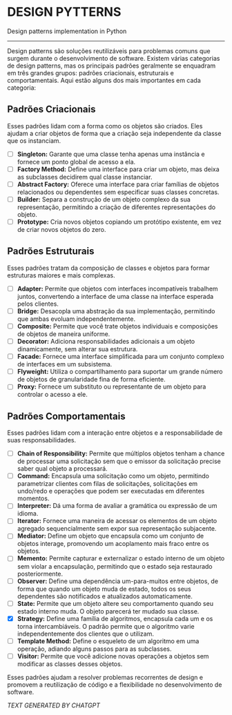 # DESIGN PYTTERNS
Design patterns implementation in Python

---

Design patterns são soluções reutilizáveis para problemas comuns que surgem durante o desenvolvimento de software. Existem várias categorias de design patterns, mas os principais padrões geralmente se enquadram em três grandes grupos: padrões criacionais, estruturais e comportamentais. Aqui estão alguns dos mais importantes em cada categoria:

## Padrões Criacionais

Esses padrões lidam com a forma como os objetos são criados. Eles ajudam a criar objetos de forma que a criação seja independente da classe que os instanciam.

- [ ] **Singleton:** Garante que uma classe tenha apenas uma instância e fornece um ponto global de acesso a ela.
- [ ] **Factory Method:** Define uma interface para criar um objeto, mas deixa as subclasses decidirem qual classe instanciar.
- [ ] **Abstract Factory:** Oferece uma interface para criar famílias de objetos relacionados ou dependentes sem especificar suas classes concretas.
- [ ] **Builder:** Separa a construção de um objeto complexo da sua representação, permitindo a criação de diferentes representações do objeto.
- [ ] **Prototype:** Cria novos objetos copiando um protótipo existente, em vez de criar novos objetos do zero.

## Padrões Estruturais

Esses padrões tratam da composição de classes e objetos para formar estruturas maiores e mais complexas.

- [ ] **Adapter:** Permite que objetos com interfaces incompatíveis trabalhem juntos, convertendo a interface de uma classe na interface esperada pelos clientes.
- [ ] **Bridge:** Desacopla uma abstração da sua implementação, permitindo que ambas evoluam independentemente.
- [ ] **Composite:** Permite que você trate objetos individuais e composições de objetos de maneira uniforme.
- [ ] **Decorator:** Adiciona responsabilidades adicionais a um objeto dinamicamente, sem alterar sua estrutura.
- [ ] **Facade:** Fornece uma interface simplificada para um conjunto complexo de interfaces em um subsistema.
- [ ] **Flyweight:** Utiliza o compartilhamento para suportar um grande número de objetos de granularidade fina de forma eficiente.
- [ ] **Proxy:** Fornece um substituto ou representante de um objeto para controlar o acesso a ele.

## Padrões Comportamentais

Esses padrões lidam com a interação entre objetos e a responsabilidade de suas responsabilidades.

- [ ] **Chain of Responsibility:** Permite que múltiplos objetos tenham a chance de processar uma solicitação sem que o emissor da solicitação precise saber qual objeto a processará.
- [ ] **Command:** Encapsula uma solicitação como um objeto, permitindo parametrizar clientes com filas de solicitações, solicitações em undo/redo e operações que podem ser executadas em diferentes momentos.
- [ ] **Interpreter:** Dá uma forma de avaliar a gramática ou expressão de um idioma.
- [ ] **Iterator:** Fornece uma maneira de acessar os elementos de um objeto agregado sequencialmente sem expor sua representação subjacente.
- [ ] **Mediator:** Define um objeto que encapsula como um conjunto de objetos interage, promovendo um acoplamento mais fraco entre os objetos.
- [ ] **Memento:** Permite capturar e externalizar o estado interno de um objeto sem violar a encapsulação, permitindo que o estado seja restaurado posteriormente.
- [ ] **Observer:** Define uma dependência um-para-muitos entre objetos, de forma que quando um objeto muda de estado, todos os seus dependentes são notificados e atualizados automaticamente.
- [ ] **State:** Permite que um objeto altere seu comportamento quando seu estado interno muda. O objeto parecerá ter mudado sua classe.
- [x] **Strategy:** Define uma família de algoritmos, encapsula cada um e os torna intercambiáveis. O padrão permite que o algoritmo varie independentemente dos clientes que o utilizam.
- [ ] **Template Method:** Define o esqueleto de um algoritmo em uma operação, adiando alguns passos para as subclasses.
- [ ] **Visitor:** Permite que você adicione novas operações a objetos sem modificar as classes desses objetos.

Esses padrões ajudam a resolver problemas recorrentes de design e promovem a reutilização de código e a flexibilidade no desenvolvimento de software.

_TEXT GENERATED BY CHATGPT_